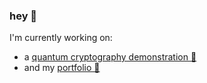 ### hey 👋


I'm currently working on:

*  a [quantum cryptography demonstration 💫](https://github.com/bmedicke/quantum_cryptography)
*  and my [portfolio 🎨](https://github.com/bmedicke/benmedicke.github.io)
